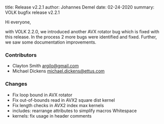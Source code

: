 title: Release v2.2.1
author: Johannes Demel
date: 02-24-2020
summary: VOLK bugfix release v2.2.1

Hi everyone,

with VOLK 2.2.0, we introduced another AVX rotator bug which is fixed with this release.
In the process 2 more bugs were identified and fixed. Further, we saw some documentation improvements.


### Contributors

*  Clayton Smith <argilo@gmail.com>
*  Michael Dickens <michael.dickens@ettus.com>


### Changes


* Fix loop bound in AVX rotator
* Fix out-of-bounds read in AVX2 square dist kernel
* Fix length checks in AVX2 index max kernels
* includes: rearrange attributes to simplify macros Whitespace
* kernels: fix usage in header comments
